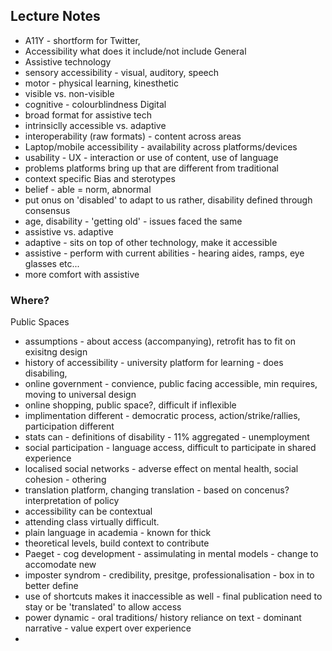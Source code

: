 ## Lecture Notes
- A11Y - shortform for Twitter, 
- Accessibility what does it include/not include
General
- Assistive technology
- sensory accessibility - visual, auditory, speech
- motor - physical learning, kinesthetic
- visible vs. non-visible
- cognitive - colourblindness
Digital
- broad format for assistive tech
- intrinsiclly accessible vs. adaptive
- interoperability (raw formats) - content across areas
- Laptop/mobile accessibility - availability across platforms/devices
- usability - UX - interaction or use of content, use of language
- problems platforms bring up that are different from traditional
- context specific
Bias and sterotypes
- belief - able = norm, abnormal
- put onus on 'disabled' to adapt to us rather, disability defined through consensus
- age, disability - 'getting old' - issues faced the same
- assistive vs. adaptive
- adaptive - sits on top of other technology, make it accessible
- assistive - perform with current abilities - hearing aides, ramps, eye glasses etc...
- more comfort with assistive
### Where?
Public Spaces
- assumptions - about access (accompanying), retrofit has to fit on exisitng design
- history of accessibility - university platform for learning - does disabiling, 
- online government - convience, public facing accessible, min requires, moving to universal design
- online shopping, public space?, difficult if inflexible
- implimentation different - democratic process, action/strike/rallies, participation different
- stats can - definitions of disability - 11% aggregated - unemployment
- social participation - language access, difficult to participate in shared experience
- localised social networks - adverse effect on mental health, social cohesion - othering
- translation platform, changing translation - based on concenus? interpretation of policy
- accessibility can be contextual
- attending class virtually difficult. 
- plain language in academia - known for thick
- theoretical levels, build context to contribute
- Paeget - cog development - assimulating in mental models - change to accomodate new
- imposter syndrom - credibility, presitge, professionalisation - box in to better define
- use of shortcuts makes it inaccessible as well - final publication need to stay or be 'translated' to allow access
- power dynamic - oral traditions/ history reliance on text - dominant narrative - value expert over experience
- 
